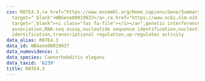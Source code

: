 ```yaml
---
csv: R07E4.3,<a href="https://www.ensembl.org/Homo_sapiens/Gene/Summary?db=core;g=WBGene00019937"
  target="_blank">WBGene00019937</a>,<a href="https://www.ncbi.nlm.nih.gov/pubmed/27496166"
  target="_blank"><i class="fas fa-file"></i></a>",genetic interference,functional
  association,RNA-seq assay,nucleotide sequence identification,nucleotide sequence
  identification,transcriptional regulation,up-regulates activity
data_alias: R07E4.3
data_id: WBGene00019937
data_numevidence: 1
data_species: Caenorhabditis elegans
data_taxid: '6239'
title: R07E4.3
---
```

